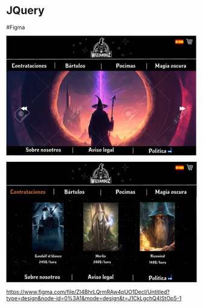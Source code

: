 # JQuery

#Figma

![Imagen1](figma1.png)

![imagen2](figma2.png)

https://www.figma.com/file/ZI4BhrLQrmRAw4pUO1Decl/Untitled?type=design&node-id=0%3A1&mode=design&t=J1CkLgchQ4IStOp5-1
